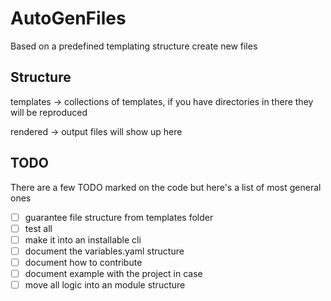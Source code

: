 # AutoGenFiles

Based on a predefined templating structure create new files

## Structure

templates -> collections of templates, if you have directories in there they will be reproduced

rendered -> output files will show up here

## TODO

There are a few TODO marked on the code but here's a list of most general ones

- [ ] guarantee file structure from templates folder
- [ ] test all
- [ ] make it into an installable cli
- [ ] document the variables.yaml structure
- [ ] document how to contribute
- [ ] document example with the project in case
- [ ] move all logic into an module structure